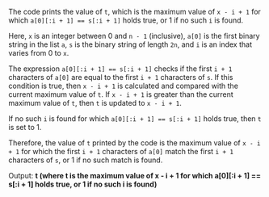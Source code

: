 The code prints the value of `t`, which is the maximum value of `x - i + 1` for which `a[0][:i + 1] == s[:i + 1]` holds true, or 1 if no such `i` is found.

Here, `x` is an integer between 0 and `n - 1` (inclusive), `a[0]` is the first binary string in the list `a`, `s` is the binary string of length `2n`, and `i` is an index that varies from 0 to `x`.

The expression `a[0][:i + 1] == s[:i + 1]` checks if the first `i + 1` characters of `a[0]` are equal to the first `i + 1` characters of `s`. If this condition is true, then `x - i + 1` is calculated and compared with the current maximum value of `t`. If `x - i + 1` is greater than the current maximum value of `t`, then `t` is updated to `x - i + 1`.

If no such `i` is found for which `a[0][:i + 1] == s[:i + 1]` holds true, then `t` is set to 1.

Therefore, the value of `t` printed by the code is the maximum value of `x - i + 1` for which the first `i + 1` characters of `a[0]` match the first `i + 1` characters of `s`, or 1 if no such match is found.

Output: **t (where t is the maximum value of x - i + 1 for which a[0][:i + 1] == s[:i + 1] holds true, or 1 if no such i is found)**